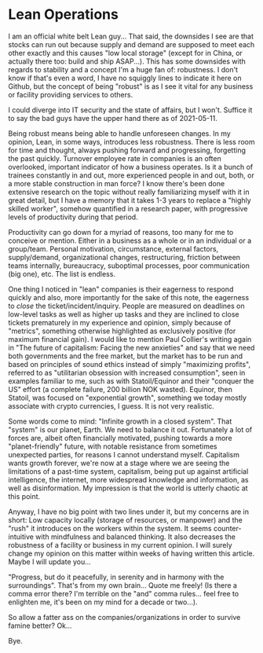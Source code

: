 # Lean Operations

I am an official white belt Lean guy... That said, the downsides I see are that stocks can run out because supply and demand are supposed to meet each
other exactly and this causes "low local storage" (except for in China, or actually there too: build and ship ASAP...). This has some downsides with regards
to stability and a concept I'm a huge fan of: robustness. I don't know if that's even a word, I have no squiggly lines to indicate it here on Github, but
the concept of being "robust" is as I see it vital for any business or facility providing services to others.

I could diverge into IT security and the state of affairs, but I won't. Suffice it to say the bad guys have the upper hand there as of 2021-05-11.

Being robust means being able to handle unforeseen changes. In my opinion, Lean, in some ways, introduces less robustness. There is less room for
time and thought, always pushing forward and progressing, forgetting the past quickly. Turnover employee rate in companies is an often overlooked, 
important indicator of how a business operates. Is it a bunch of trainees constantly in and out, more experienced people in and out, both, or a more stable
construction in man force? I know there's been done extensive research on the topic without really familiarizing myself with it in great detail, but I have
a memory that it takes 1-3 years to replace a "highly skilled worker", somehow quantified in a research paper, with progressive levels of productivity
during that period.

Productivity can go down for a myriad of reasons, too many for me to conceive or mention. Either in a business as a whole or in an individual or a group/team.
Personal motivation, circumstance, external factors, supply/demand, organizational changes, restructuring, friction between teams internally,
bureaucracy, suboptimal processes, poor communication (big one), etc. The list is endless.

One thing I noticed in "lean" companies is their eagerness to respond quickly and also, more importantly for the sake of this note, the eagerness to _close_
the ticket/incident/inquiry. People are measured on deadlines on low-level tasks as well as higher up tasks and they are inclined to close tickets prematurely
in my experience and opinion, simply because of "metrics", something otherwise highlighted as exclusively positive (for maximum financial gain). I would like
to mention Paul Collier's writing again in "The future of capitalism: Facing the new anxieties" and say that we need both governments and the free market, but
the market has to be run and based on principles of sound ethics instead of simply "maximizing profits", referred to as "utilitarian obsession with increased
consumption", seen in examples familiar to me, such as with Statoil/Equinor and their "conquer the US" effort (a complete failure, 200 billion NOK wasted). Equinor,
then Statoil, was focused on "exponential growth", something we today mostly associate with crypto currencies, I guess. It is not very realistic.

Some words come to mind: "Infinite growth in a closed system". That "system" is our planet, Earth. We need to balance it out. Fortunately a lot of forces are,
albeit often financially motivated, pushing towards a more "planet-friendly" future, with notable resistance from sometimes unexpected parties, for reasons
I cannot understand myself. Capitalism wants growth forever, we're now at a stage where we are seeing the limitations of a past-time system, capitalism,
being put up against artificial intelligence, the internet, more widespread knowledge and information, as well as disinformation. My impression is that
the world is utterly chaotic at this point.

Anyway, I have no big point with two lines under it, but my concerns are in short: Low capacity locally (storage of resources, or manpower) and the "rush"
it introduces on the workers within the system. It seems counter-intuitive with mindfulness and balanced thinking.
It also decreases the robustness of a facility or business in my current opinion. I will surely change my opinion on this
matter within weeks of having written this article. Maybe I will update you...

"Progress, but do it peacefully, in serenity and in harmony with the surroundings". That's from my own brain... Quote me freely! (Is there a comma error there?
I'm terrible on the "and" comma rules... feel free to enlighten me, it's been on my mind for a decade or two...).

So allow a fatter ass on the companies/organizations in order to survive famine better? Ok...

Bye.

